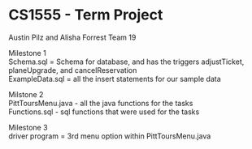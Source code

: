 # CS1555 - Term Project
Austin Pilz and Alisha Forrest
Team 19

Milestone 1  
  Schema.sql = Schema for database, and has the triggers adjustTicket, planeUpgrade, and cancelReservation  
  ExampleData.sql = all the insert statements for our sample data  

Milstone 2  
  PittToursMenu.java - all the java functions for the tasks  
  Functions.sql - sql functions that were used for the tasks  
  
Milestone 3  
  driver program = 3rd menu option within PittToursMenu.java  
